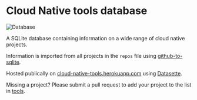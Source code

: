 # Cloud Native tools database

![Database](https://github.com/garethr/kubernetes-datasette/workflows/Database/badge.svg)


A SQLite database containing information on a wide range of cloud native projects.

Information is imported from all projects in the `repos` file using [github-to-sqlite](https://github.com/dogsheep/github-to-sqlite).

Hosted publically on [cloud-native-tools.herokuapp.com](https://cloud-native-tools.herokuapp.com/) using [Datasette](https://github.com/simonw/datasette).

Missing a project? Please submit a pull request to add your project to
the list in [tools](tools).
